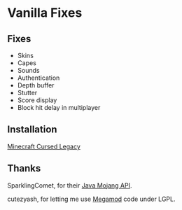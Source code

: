 # Vanilla Fixes

## Fixes
* Skins
* Capes
* Sounds
* Authentication
* Depth buffer
* Stutter
* Score display
* Block hit delay in multiplayer

## Installation
[Minecraft Cursed Legacy](https://minecraft-cursed-legacy.github.io/)

## Thanks
SparklingComet, for their [Java Mojang API](https://github.com/SparklingComet/java-mojang-api).

cutezyash, for letting me use [Megamod](https://github.com/OldHaven-Network/MegaMod-Mixins) code under LGPL.
